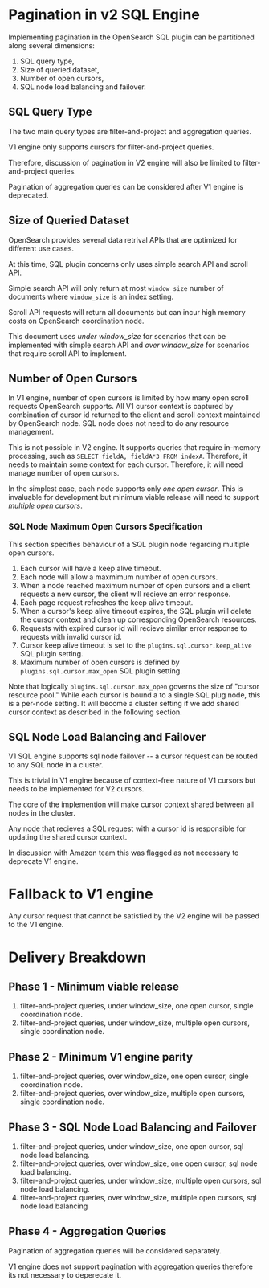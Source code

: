 # Pagination in v2 SQL Engine

Implementing pagination in the OpenSearch SQL plugin can be partitioned along several dimensions:
1. SQL query type,
1. Size of queried dataset,
1. Number of open cursors,
1. SQL node load balancing and failover.

## SQL Query Type
The two main query types are filter-and-project and aggregation queries. 

V1 engine only supports cursors for filter-and-project queries.

Therefore, discussion of pagination in V2 engine will also be limited to filter-and-project queries.

Pagination of aggregation queries can be considered after V1 engine is deprecated.

## Size of Queried Dataset

OpenSearch provides several data retrival APIs that are optimized for different use cases.

At this time, SQL plugin concerns only uses simple search API and scroll API.

Simple search API will only return at most `window_size` number of documents where `window_size` is an index setting.

Scroll API requests will return all documents but can incur high memory costs on OpenSearch coordination node.

This document uses *under window_size* for scenarios that can be implemented with simple search API and
*over window_size* for scenarios that require scroll API to implement.

## Number of Open Cursors
In V1 engine, number of open cursors is limited by how many open scroll requests OpenSearch supports. All V1 cursor context is captured by combination of cursor id returned to the client and scroll context maintained by OpenSearch node. SQL node does not need to do any resource management.

This is not possible in V2 engine. It supports queries that require in-memory processing, such as `SELECT fieldA, fieldA*3 FROM indexA`. Therefore, it needs to maintain some context for each cursor. Therefore, it will need manage number of open cursors.

In the simplest case, each node supports only *one open cursor*. This is invaluable for development but minimum viable release will need to support *multiple open cursors*.

### SQL Node Maximum Open Cursors Specification
This section specifies behaviour of a SQL plugin node regarding multiple open cursors.

1. Each cursor will have a keep alive timeout.
1. Each node will allow a maxmimum number of open cursors.
1. When a node reached maximum number of open cursors and a client requests a new cursor, the client will recieve an error response.
1. Each page request refreshes the keep alive timeout.
1. When a cursor's keep alive timeout expires, the SQL plugin will delete the cursor context and clean up corresponding OpenSearch resources.
1. Requests with expired cursor id  will recieve similar error response to requests with invalid cursor id.
1. Cursor keep alive timeout is set to the  `plugins.sql.cursor.keep_alive` SQL plugin setting.
1. Maximum number of open cursors is defined by `plugins.sql.cursor.max_open` SQL plugin setting.

Note that logically `plugins.sql.cursor.max_open` governs the size of "cursor resource pool." 
While each cursor is bound a to a single SQL plug node, this is a per-node setting.
It will become a cluster setting if we add shared cursor context as described in the following section. 


## SQL Node Load Balancing and Failover
V1 SQL engine supports sql node failover -- a cursor request can be routed to any SQL node in a cluster.

This is trivial in V1 engine because of context-free nature of V1 cursors but needs to be implemented for V2 cursors.

The core of the implemention will make cursor context shared between all nodes in the cluster.

Any node that recieves a SQL request with a cursor id is responsible for updating the shared cursor context.

In discussion with Amazon team this was flagged as not necessary to deprecate V1 engine.

# Fallback to V1 engine
Any cursor request that cannot be satisfied by the V2 engine will be passed to the V1 engine. 

# Delivery Breakdown
## Phase 1 - Minimum viable release
1. filter-and-project queries, under window_size, one open cursor, single coordination node.
1. filter-and-project queries, under window_size, multiple open cursors, single coordination node.

## Phase 2 - Minimum V1 engine parity
1. filter-and-project queries, over window_size, one open cursor, single coordination node.
1. filter-and-project queries, over window_size, multiple open cursors, single coordination node.

## Phase 3 - SQL Node Load Balancing and Failover

1. filter-and-project queries, under window_size, one open cursor, sql node load balancing. 
1. filter-and-project queries, over window_size, one open cursor, sql node load balancing.
1. filter-and-project queries, under window_size, multiple open cursors, sql node load balancing.
1. filter-and-project queries, over window_size, multiple open cursors, sql node load balancing

## Phase 4 - Aggregation Queries
Pagination of aggregation queries will be considered separately.

V1 engine does not support pagination with aggregation queries therefore its not necessary to deperecate it.